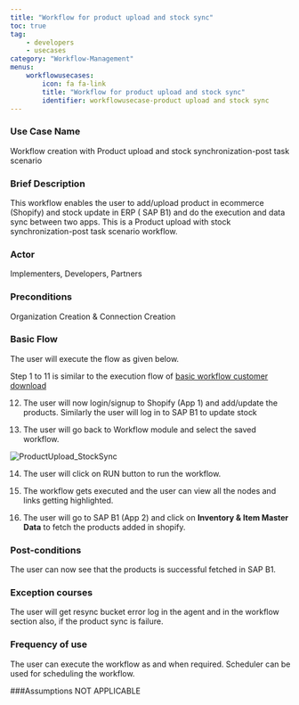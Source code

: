 ```yaml
---
title: "Workflow for product upload and stock sync"
toc: true
tag: 
    - developers
    - usecases
category: "Workflow-Management"           
menus: 
    workflowusecases:
        icon: fa fa-link
        title: "Workflow for product upload and stock sync" 
        identifier: workflowusecase-product upload and stock sync
---
```


### Use Case Name 
 Workflow creation with Product upload and stock synchronization-post task scenario 

### Brief Description 
This workflow enables the user to add/upload product in ecommerce (Shopify) and stock update in ERP ( SAP B1) and do the execution and data sync between two apps. This is a Product upload with stock synchronization-post task scenario  workflow.
 
### Actor 
Implementers, Developers, Partners     

### Preconditions 
Organization Creation & Connection Creation 

### Basic Flow 
The user will execute the flow as given below.

Step 1 to 11 is similar to the execution flow of [basic workflow customer download](/workflow-management/basic-workflow-customer-download/)

12. The user will now login/signup to Shopify (App 1) and add/update the products. Similarly the user will log in to SAP B1 to  update stock 

13. The user will go back to Workflow module and select the saved workflow.

![ProductUpload_StockSync](/staticfiles/workflow-management/ProductUpload_StockSync.png)

14. The user will click on RUN button to run the workflow.

15. The workflow gets executed and the user can view all the nodes and links getting highlighted.

16.  The user will go to SAP B1 (App 2) and click on **Inventory & Item Master Data** to fetch the products added in shopify. 



### Post-conditions 
The user can now see that the products  is successful fetched in SAP B1.

### Exception courses 
The user will get resync bucket error log in the agent and in the workflow section also, if the product sync is failure.

### Frequency of use  
The user can execute the workflow as and when required. Scheduler can be used for scheduling the workflow.

###Assumptions 
NOT APPLICABLE 